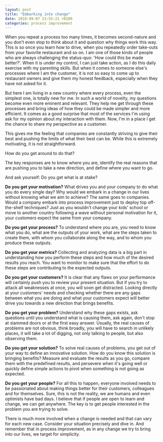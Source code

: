 ```yaml
---
layout: post
title: "Embarking into change"
date: 2018-09-07 23:55:21 +0200
categories: process improvement
---
```


When you repeat a process too many times, it becomes second-nature and you don't even stop to think about it and question why things work this way. This is so once you learn how to drive, when you repeatedly order take-outs from your favorite restaurant and so on. I am one of those kinds of people who are always challenging the status-quo: 'How could this be made better?'. When it is under my control, I can just take action, as I do this daily exercise with my parenting skills. But when it comes to someone else's processes where I am the customer, it is not so easy to come up to restaurant owners and give them my honest feedback, especially when they have not asked for it.

But here I am living in a new country where every process, even the simplest one, is totally new for me. In such a world of novelty, my questions become even more eminent and relevant. They help me get through these processes and bring ideas of how they could be made simpler and more efficient. It comes as a good surprise that most of the services I'm using ask for my opinion about my interaction with them. Now, I'm in a place I get the chance to share my perspective as a customer.

This gives me the feeling that companies are constantly striving to give their best and pushing the limits of what their best can be. While this is extremely motivating, it is not straightforward.

How do you get around to do that?

The key responses are to know where you are, identify the real reasons that are pushing you to take a new direction, and define where you want to go.

And ask yourself: Do you get what is at stake?

**Do you get your motivation?** What drives you and your company to do what you do every single day? Why would we embark in a change in our lives without knowing what we aim to achieve? The same goes to companies. Would a company embark into process improvement just to deploy top off-the-shelf techniques? Just as you wouldn't change your kids' school or move to another country following a wave without personal motivation for it, your customers expect the same from your company.

**Do you get your process?** To understand where you are, you need to know what you do, what are the outputs of your work, what are the steps taken to create them, with whom you collaborate along the way, and to whom you produce these outputs.

**Do you get your metrics?** Collecting and analyzing data is a big part in understanding how you perform these steps and how much of the desired results you reach. You want to monitor to make sure that the effort to do these steps are contributing to the expected outputs.

**Do you get your customers?** It is clear that any flaws on your performance will certainly push you to review your present situation. But if you try to attack all weaknesses at once, you will soon get distracted. Looking directly at your customers' needs and checking whether there are any gaps between what you are doing and what your customers expect will better drive you towards a new direction that brings benefits.

**Do you get your problem?** Understand why these gaps exists, ask questions until you understand what is causing them, ask again, don't stop at slammed doors or at the first easy answer. Usually, the real causes of problems are not obvious, think broadly, you will have to search in unlikely places, it will take a lot of digging, not only talking to people, but also observing them.  

**Do you get your solution?** To solve real causes of problems, you get out of your way to define an innovative solution. How do you know this solution is bringing benefits? Measure and evaluate the results as you go, compare them with the predefined results, and persevere when it's going well or quickly define simple actions to pivot when something is not going as expected.

**Do you get your people?** For all this to happen, everyone involved needs to be passionated about making things better for their customers, colleagues and for themselves. Sure, this is not the reality, we are humans and even optimists have bad days. I believe that if people are open to learn and change, we can get anywhere. The key is to get people interested in the problem you are trying to solve.

There is much more involved when a change is needed and that can vary for each new case. Consider your situation precisely and dive in. And remember that in process improvement, as in any change we try to bring into our lives, we target for simplicity.
